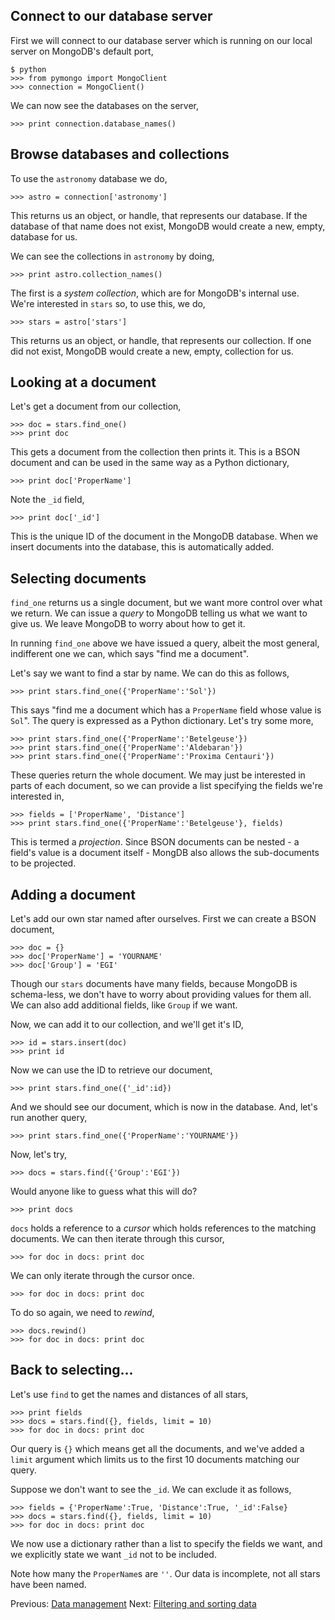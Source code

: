 ## Connect to our database server

First we will connect to our database server which is running on our local server on MongoDB's default port,

    $ python
    >>> from pymongo import MongoClient
    >>> connection = MongoClient()

We can now see the databases on the server,

    >>> print connection.database_names()

## Browse databases and collections

To use the `astronomy` database we do,

    >>> astro = connection['astronomy']

This returns us an object, or handle, that represents our database. If the database of that name does not exist, MongoDB would create a new, empty, database for us.

We can see the collections in `astronomy` by doing,

    >>> print astro.collection_names()

The first is a *system collection*, which are for MongoDB's internal use. We're interested in `stars` so, to use this, we do,

    >>> stars = astro['stars']

This returns us an object, or handle, that represents our collection. If one did not exist, MongoDB would create a new, empty, collection for us.

## Looking at a document

Let's get a document from our collection,

    >>> doc = stars.find_one()
    >>> print doc

This gets a document from the collection then prints it. This is a BSON document and can be used in the same way as a Python dictionary,

    >>> print doc['ProperName']

Note the `_id` field,

    >>> print doc['_id']

This is the unique ID of the document in the MongoDB database. When we insert documents into the database, this is automatically added.

## Selecting documents

`find_one` returns us a single document, but we want more control over what we return. We can issue a *query* to MongoDB telling us what we want to give us. We leave MongoDB to worry about how to get it.

In running `find_one` above we have issued a query, albeit the most general, indifferent one we can, which says "find me a document".

Let's say we want to find a star by name. We can do this as follows,

    >>> print stars.find_one({'ProperName':'Sol'})

This says "find me a document which has a `ProperName` field whose value is `Sol`". The query is expressed as a Python dictionary. Let's try some more,

    >>> print stars.find_one({'ProperName':'Betelgeuse'})
    >>> print stars.find_one({'ProperName':'Aldebaran'})
    >>> print stars.find_one({'ProperName':'Proxima Centauri'})

These queries return the whole document. We may just be interested in parts of each document, so we can provide a list specifying the fields we're interested in,

    >>> fields = ['ProperName', 'Distance']
    >>> print stars.find_one({'ProperName':'Betelgeuse'}, fields)

This is termed a *projection*. Since BSON documents can be nested - a field's value is a document itself - MongDB also allows the sub-documents to be projected.

## Adding a document

Let's add our own star named after ourselves. First we can create a BSON document,

    >>> doc = {}
    >>> doc['ProperName'] = 'YOURNAME'
    >>> doc['Group'] = 'EGI'

Though our `stars` documents have many fields, because MongoDB is schema-less, we don't have to worry about providing values for them all. We can also add additional fields, like `Group` if we want.

Now, we can add it to our collection, and we'll get it's ID,

    >>> id = stars.insert(doc)
    >>> print id

Now we can use the ID to retrieve our document,

    >>> print stars.find_one({'_id':id})

And we should see our document, which is now in the database. And, let's run another query,

    >>> print stars.find_one({'ProperName':'YOURNAME'})

Now, let's try,

    >>> docs = stars.find({'Group':'EGI'})

Would anyone like to guess what this will do?

    >>> print docs

`docs` holds a reference to a *cursor* which holds references to the matching documents. We can then iterate through this cursor,

    >>> for doc in docs: print doc

We can only iterate through the cursor once.

    >>> for doc in docs: print doc

To do so again, we need to *rewind*,

    >>> docs.rewind()
    >>> for doc in docs: print doc

## Back to selecting...

Let's use `find` to get the names and distances of all stars,

    >>> print fields
    >>> docs = stars.find({}, fields, limit = 10)
    >>> for doc in docs: print doc

Our query is `{}` which means get all the documents, and we've added a `limit` argument which limits us to the first 10 documents matching our query.

Suppose we don't want to see the `_id`. We can exclude it as follows,

    >>> fields = {'ProperName':True, 'Distance':True, '_id':False}
    >>> docs = stars.find({}, fields, limit = 10)
    >>> for doc in docs: print doc

We now use a dictionary rather than a list to specify the fields we want, and we explicitly state we want `_id` not to be included.

Note how many the `ProperName`s are `''`. Our data is incomplete, not all stars have been named.

Previous: [Data management](README.md) Next: [Filtering and sorting data](FilterSort.md)
